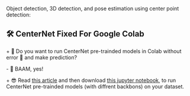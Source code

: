 Object detection, 3D detection, and pose estimation using center point detection:

## 🛠 CenterNet Fixed For Google Colab 

\+ 🤔  Do you want to run CenterNet pre-trainded models in Colab without error 🐞 and make prediction?

\- 🤯 BAAM, yes!

\+ 😎 Read [this article]() and then download [this jupyter notebook](), to run CenterNet pre-trainded models (with diffrent backbons) on your dataset.

